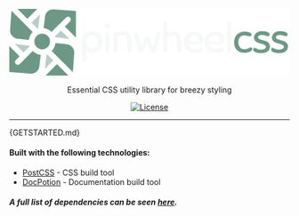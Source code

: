 <p align="center">
  <a href="/">
    <picture>
      <source media="(prefers-color-scheme: dark)" srcset="https://raw.githubusercontent.com/bayrock/pinwheelcss/main/src/logo/dark.svg">
      <source media="(prefers-color-scheme: light)" srcset="https://raw.githubusercontent.com/bayrock/pinwheelcss/main/src/logo/light.svg">
      <img alt="Pinwheel CSS" src="https://raw.githubusercontent.com/bayrock/pinwheelcss/main/src/logo/dark.svg">
    </picture>
  </a>
</p>

<p align="center">
  Essential CSS utility library for breezy styling
</p>

<p align="center">
    <a href="https://github.com/bayrock/pinwheelcss/blob/main/LICENSE"><img src="https://img.shields.io/github/license/bayrock/pinwheelcss?color=6D9886&style=flat-square" alt="License"></a>
</p>

------

{GETSTARTED.md}

#### Built with the following technologies:
* [PostCSS](https://postcss.org/) - CSS build tool
* [DocPotion](https://github.com/bayrock/DocPotion) - Documentation build tool
##### A full list of dependencies can be seen [here](https://github.com/bayrock/pinwheelcss/network/dependencies).